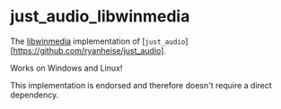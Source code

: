 # just_audio_libwinmedia

The [libwinmedia](https://github.com/harmonoid/libwinmedia/tree/master/flutter#libwinmediadart) implementation of [`just_audio`][https://github.com/ryanheise/just_audio].

Works on Windows and Linux!

This implementation is endorsed and therefore doesn't require a direct dependency.
